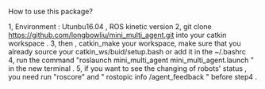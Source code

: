 How to use this package?

1, Environment : Utunbu16.04 , ROS kinetic version 
2, git clone https://github.com/longbowliu/mini_multi_agent.git into your catkin workspace . 
3, then , catkin_make your workspace, make sure that you already source your catkin_ws/buid/setup.bash or add it in the ~/.bashrc  
4, run the command "roslaunch mini_multi_agent mini_multi_agent.launch  " in the new terminal .
5, if you want to see the changing of  robots' status , you need run "roscore" and " rostopic info /agent_feedback " before step4 .

